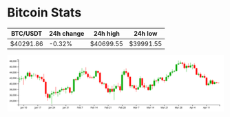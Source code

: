 # Bitcoin Stats

BTC/USDT|24h change|24h high|24h low|
|---|---|---|---|
|$40291.86|-0.32%|$40699.55|$39991.55|

<img src="./chart.svg">
